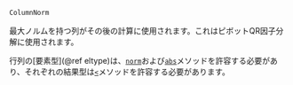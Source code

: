 ```julia
ColumnNorm
```

最大ノルムを持つ列がその後の計算に使用されます。これはピボットQR因子分解に使用されます。

行列の[要素型](@ref eltype)は、[`norm`](@ref)および[`abs`](@ref)メソッドを許容する必要があり、それぞれの結果型は[`<`](@ref)メソッドを許容する必要があります。

